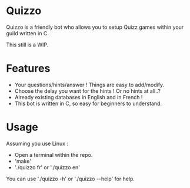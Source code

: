 # Quizzo
Quizzo is a friendly bot who allows you to setup Quizz games within your guild written in C.

This still is a WIP.

# Features
- Your questions/hints/answer ! Things are easy to add/modify.
- Choose the delay you want for the hints ! Or no hints at all..?
- Already existing databases in English and in French !
- This bot is written in C, so easy for beginners to understand.

# Usage
Assuming you use Linux :
- Open a terminal within the repo.
- 'make'
- './quizzo fr' or './quizzo en'

You can use './quizzo -h' or './quizzo --help' for help.
